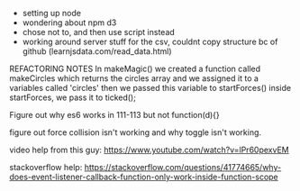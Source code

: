 - setting up node
- wondering about npm d3 
- chose not to, and then use script instead
- working around server stuff for the csv, couldnt copy structure bc of github
(learnjsdata.com/read_data.html)

REFACTORING NOTES
In makeMagic()
we created a function called makeCircles which returns the circles array
and we assigned it to a variables called 'circles'
then we passed this variable to startForces()
inside startForces, we pass it to ticked();


Figure out why es6 works in 111-113 but not function(d){}

figure out force collision isn't working
and why toggle isn't working.

video help from this guy:
https://www.youtube.com/watch?v=lPr60pexvEM

stackoverflow help: 
https://stackoverflow.com/questions/41774665/why-does-event-listener-callback-function-only-work-inside-function-scope
